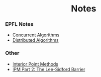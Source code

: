 <h1 style="text-align: center;">Notes</h1>

### EPFL Notes
* [Concurrent Algorithms](concurrent_algo/concurrent_algo.md)
* [Distributed Algorithms](distributed_algo/distributed_algo.md)

### Other
* [Interior Point Methods](IPM/ipm.md)
* [IPM Part 2: The Lee-Sidford Barrier](IPM_lee_sidford/ipm_lee_sidford.md)